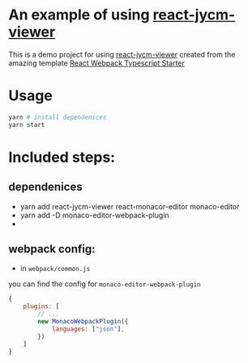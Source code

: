 # An example of using [react-jycm-viewer](https://github.com/eggachecat/react-jycm-viewer)


This is a demo project for using [react-jycm-viewer](https://github.com/eggachecat/react-jycm-viewer) 
created from the amazing template [React Webpack Typescript Starter](https://github.com/vikpe/react-webpack-typescript-starter)


# Usage
```bash
yarn # install dependenices
yarn start
```

# Included steps:

## dependenices
- yarn add react-jycm-viewer react-monacor-editor monaco-editor
- yarn add -D monaco-editor-webpack-plugin
- 

## webpack config:
- in `webpack/common.js`

you can find the config for `monaco-editor-webpack-plugin`

```js
{
    plugins: [
        // ...
        new MonacoWebpackPlugin({
            languages: ["json"],
        })
    ]
}

```
